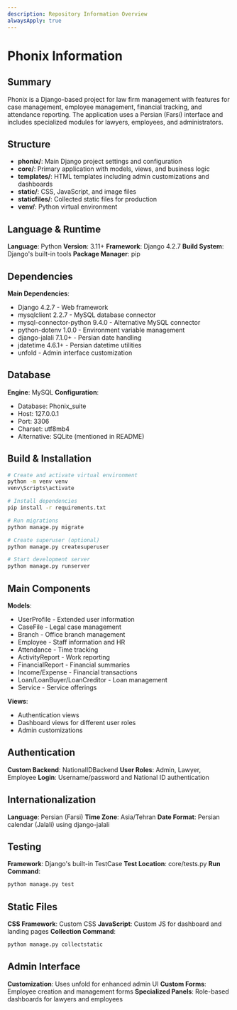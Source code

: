 ```yaml
---
description: Repository Information Overview
alwaysApply: true
---
```


# Phonix Information

## Summary
Phonix is a Django-based project for law firm management with features for case management, employee management, financial tracking, and attendance reporting. The application uses a Persian (Farsi) interface and includes specialized modules for lawyers, employees, and administrators.

## Structure
- **phonix/**: Main Django project settings and configuration
- **core/**: Primary application with models, views, and business logic
- **templates/**: HTML templates including admin customizations and dashboards
- **static/**: CSS, JavaScript, and image files
- **staticfiles/**: Collected static files for production
- **venv/**: Python virtual environment

## Language & Runtime
**Language**: Python
**Version**: 3.11+
**Framework**: Django 4.2.7
**Build System**: Django's built-in tools
**Package Manager**: pip

## Dependencies
**Main Dependencies**:
- Django 4.2.7 - Web framework
- mysqlclient 2.2.7 - MySQL database connector
- mysql-connector-python 9.4.0 - Alternative MySQL connector
- python-dotenv 1.0.0 - Environment variable management
- django-jalali 7.1.0+ - Persian date handling
- jdatetime 4.6.1+ - Persian datetime utilities
- unfold - Admin interface customization

## Database
**Engine**: MySQL
**Configuration**:
- Database: Phonix_suite
- Host: 127.0.0.1
- Port: 3306
- Charset: utf8mb4
- Alternative: SQLite (mentioned in README)

## Build & Installation
```bash
# Create and activate virtual environment
python -m venv venv
venv\Scripts\activate

# Install dependencies
pip install -r requirements.txt

# Run migrations
python manage.py migrate

# Create superuser (optional)
python manage.py createsuperuser

# Start development server
python manage.py runserver
```

## Main Components
**Models**:
- UserProfile - Extended user information
- CaseFile - Legal case management
- Branch - Office branch management
- Employee - Staff information and HR
- Attendance - Time tracking
- ActivityReport - Work reporting
- FinancialReport - Financial summaries
- Income/Expense - Financial transactions
- Loan/LoanBuyer/LoanCreditor - Loan management
- Service - Service offerings

**Views**:
- Authentication views
- Dashboard views for different user roles
- Admin customizations

## Authentication
**Custom Backend**: NationalIDBackend
**User Roles**: Admin, Lawyer, Employee
**Login**: Username/password and National ID authentication

## Internationalization
**Language**: Persian (Farsi)
**Time Zone**: Asia/Tehran
**Date Format**: Persian calendar (Jalali) using django-jalali

## Testing
**Framework**: Django's built-in TestCase
**Test Location**: core/tests.py
**Run Command**:
```bash
python manage.py test
```

## Static Files
**CSS Framework**: Custom CSS
**JavaScript**: Custom JS for dashboard and landing pages
**Collection Command**:
```bash
python manage.py collectstatic
```

## Admin Interface
**Customization**: Uses unfold for enhanced admin UI
**Custom Forms**: Employee creation and management forms
**Specialized Panels**: Role-based dashboards for lawyers and employees